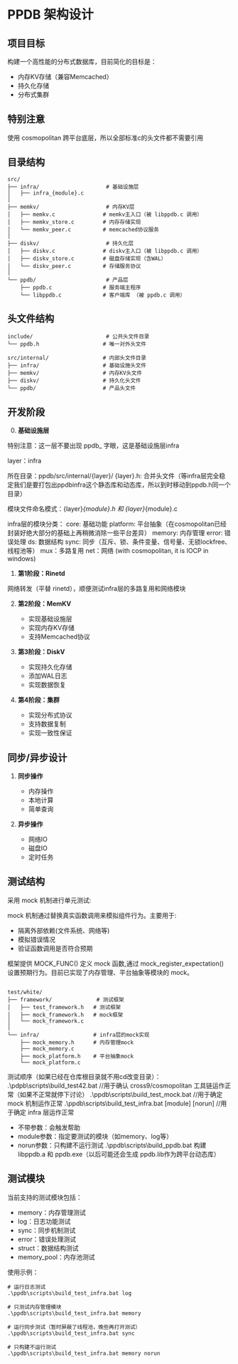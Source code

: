 ﻿# PPDB 架构设计

## 项目目标

构建一个高性能的分布式数据库，目前简化的目标是：
- 内存KV存储（兼容Memcached）
- 持久化存储
- 分布式集群

## 特别注意

使用 cosmopolitan 跨平台底层，所以全部标准c的头文件都不需要引用

## 目录结构

```
src/
├── infra/                     # 基础设施层
│   ├── infra_{module}.c          
│
├── memkv/                     # 内存KV层
│   ├── memkv.c               # memkv主入口（被 libppdb.c 调用）
│   ├── memkv_store.c         # 内存存储实现
│   └── memkv_peer.c          # memcached协议服务
│
├── diskv/                     # 持久化层
│   ├── diskv.c               # diskv主入口（被 libppdb.c 调用）
│   ├── diskv_store.c         # 磁盘存储实现（含WAL）
│   └── diskv_peer.c          # 存储服务协议
│
└── ppdb/                      # 产品层
    ├── ppdb.c                # 服务端主程序
    └── libppdb.c             # 客户端库 （被 ppdb.c 调用）
```

## 头文件结构

```
include/                       # 公共头文件目录
└── ppdb.h                    # 唯一对外头文件

src/internal/                 # 内部头文件目录
├── infra/                    # 基础设施头文件
├── memkv/                    # 内存KV头文件
├── diskv/                    # 持久化头文件
└── ppdb/                     # 产品头文件
```

## 开发阶段

0. **基础设施层**

特别注意：这一层不要出现 ppdb_ 字眼，这是基础设施层infra

layer：infra

所在目录：ppdb/src/internal/{layer}/
{layer}.h: 合并头文件（等infra层完全稳定我们是要打包出ppdbinfra这个静态库和动态库，所以到时移动到ppdb.h同一个目录）

模块文件命名模式：{layer}_{module}.h 和 {layer}_{module}.c

infra层的模块分类：
core: 基础功能
platform: 平台抽象（在cosmopolitan已经封装好绝大部分的基础上再稍微消除一些平台差异）
memory: 内存管理
error: 错误处理
ds: 数据结构
sync: 同步（互斥、锁、条件变量、信号量、无锁lockfree、线程池等）
mux：多路复用
net：网络 (with cosmopolitan, it is IOCP in windows)

1. **第1阶段：Rinetd**

网络转发（平替 rinetd），顺便测试infra层的多路复用和网络模块

2. **第2阶段：MemKV**
   - 实现基础设施层
   - 实现内存KV存储
   - 支持Memcached协议

3. **第3阶段：DiskV**
   - 实现持久化存储
   - 添加WAL日志
   - 实现数据恢复

4. **第4阶段：集群**
   - 实现分布式协议
   - 支持数据复制
   - 实现一致性保证

## 同步/异步设计

1. **同步操作**
   - 内存操作
   - 本地计算
   - 简单查询

2. **异步操作**
   - 网络IO
   - 磁盘IO
   - 定时任务

## 测试结构

采用 mock 机制进行单元测试:

mock 机制通过替换真实函数调用来模拟组件行为。主要用于:
- 隔离外部依赖(文件系统、网络等)
- 模拟错误情况
- 验证函数调用是否符合预期

框架提供 MOCK_FUNC() 定义 mock 函数,通过 mock_register_expectation() 设置预期行为。目前已实现了内存管理、平台抽象等模块的 mock。

```

test/white/
├── framework/              # 测试框架
│   ├── test_framework.h   # 测试框架
│   ├── mock_framework.h   # mock框架
│   └── mock_framework.c
│
└── infra/                 # infra层的mock实现
    ├── mock_memory.h      # 内存管理mock
    ├── mock_memory.c
    ├── mock_platform.h    # 平台抽象mock
    └── mock_platform.c

```

测试顺序（如果已经在仓库根目录就不用cd改变目录）：
.\pdpb\scripts\build_test42.bat  //用于确认 cross9/cosmopolitan 工具链运作正常（如果不正常就停下讨论）
.\ppdb\scripts\build_test_mock.bat  //用于确定 mock 机制运作正常
.\ppdb\scripts\build_test_infra.bat [module] [norun]  //用于确定 infra 层运作正常
  - 不带参数：会触发帮助
  - module参数：指定要测试的模块（如memory、log等）
  - norun参数：只构建不运行测试
.\ppdb\scripts\build_ppdb.bat 构建 libppdb.a 和 ppdb.exe（以后可能还会生成 ppdb.lib作为跨平台动态库）

## 测试模块
当前支持的测试模块包括：
- memory：内存管理测试
- log：日志功能测试
- sync：同步机制测试
- error：错误处理测试
- struct：数据结构测试
- memory_pool：内存池测试

使用示例：
```batch
# 运行日志测试
.\ppdb\scripts\build_test_infra.bat log

# 只测试内存管理模块
.\ppdb\scripts\build_test_infra.bat memory

# 运行同步测试（暂时屏蔽了线程池，晚些再打开测试）
.\ppdb\scripts\build_test_infra.bat sync

# 只构建不运行测试
.\ppdb\scripts\build_test_infra.bat memory norun
```
